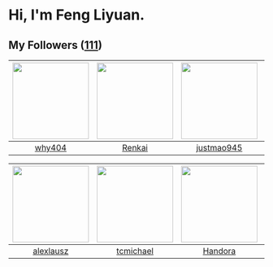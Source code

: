 # Hi, I'm Feng Liyuan.

## My Followers ([111](https://github.com/SunRunAway?tab=followers))

| <img src="https://avatars.githubusercontent.com/u/35111?v=4" width="150" height="150" /> | <img src="https://avatars.githubusercontent.com/u/3381789?v=4" width="150" height="150" /> | <img src="https://avatars.githubusercontent.com/u/619331?v=4" width="150" height="150" /> | <img src="https://avatars.githubusercontent.com/u/51537937?v=4" width="150" height="150" /> |
| :--------------------------------------------------------------------------------------: | :----------------------------------------------------------------------------------------: | :---------------------------------------------------------------------------------------: | :-----------------------------------------------------------------------------------------: |
|                            [why404](https://github.com/why404)                           |                             [Renkai](https://github.com/Renkai)                            |                        [justmao945](https://github.com/justmao945)                        |                 [SunRunAwayAwayAway](https://github.com/SunRunAwayAwayAway)                 |

| <img src="https://avatars.githubusercontent.com/u/32123947?v=4" width="150" height="150" /> | <img src="https://avatars.githubusercontent.com/u/1506474?v=4" width="150" height="150" /> | <img src="https://avatars.githubusercontent.com/u/25010034?v=4" width="150" height="150" /> | <img src="https://avatars.githubusercontent.com/u/250445?v=4" width="150" height="150" /> |
| :-----------------------------------------------------------------------------------------: | :----------------------------------------------------------------------------------------: | :-----------------------------------------------------------------------------------------: | :---------------------------------------------------------------------------------------: |
|                          [alexlausz](https://github.com/alexlausz)                          |                          [tcmichael](https://github.com/tcmichael)                         |                            [Handora](https://github.com/Handora)                            |                           [batermj](https://github.com/batermj)                           |